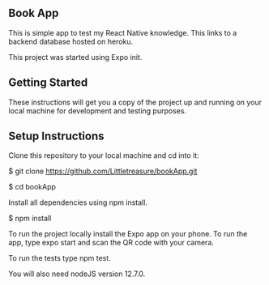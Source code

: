 ## Book App

This is simple app to test my React Native knowledge. This links to a backend database hosted on heroku.

This project was started using Expo init.

## Getting Started

These instructions will get you a copy of the project up and running on your local machine for development and testing purposes.

## Setup Instructions

Clone this repository to your local machine and cd into it:

\$ git clone https://github.com/Littletreasure/bookApp.git

\$ cd bookApp

Install all dependencies using npm install.

\$ npm install

To run the project locally install the Expo app on your phone. To run the app, type expo start and scan the QR code with your camera.

To run the tests type npm test.

You will also need nodeJS version 12.7.0.

